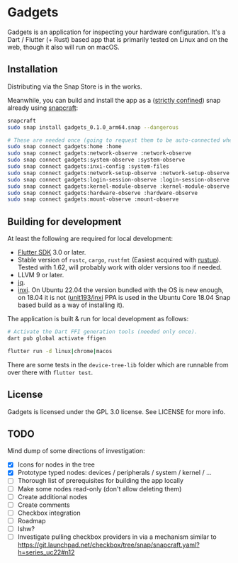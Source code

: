 # Gadgets

Gadgets is an application for inspecting your hardware configuration. It's a Dart / Flutter (+ Rust) based app that is primarily tested on Linux and on the web, though it also will run on macOS.

## Installation

Distributing via the Snap Store is in the works.

Meanwhile, you can build and install the app as a ([strictly confined](https://snapcraft.io/docs/snap-confinement)) snap already using [snapcraft](https://snapcraft.io/snapcraft):

```bash
snapcraft
sudo snap install gadgets_0.1.0_arm64.snap --dangerous

# These are needed once (going to request them to be auto-connected when this goes to Snap Store)
sudo snap connect gadgets:home :home
sudo snap connect gadgets:network-observe :network-observe
sudo snap connect gadgets:system-observe :system-observe
sudo snap connect gadgets:inxi-config :system-files
sudo snap connect gadgets:network-setup-observe :network-setup-observe
sudo snap connect gadgets:login-session-observe :login-session-observe
sudo snap connect gadgets:kernel-module-observe :kernel-module-observe
sudo snap connect gadgets:hardware-observe :hardware-observe
sudo snap connect gadgets:mount-observe :mount-observe
```

## Building for development

At least the following are required for local development:

- [Flutter SDK](https://docs.flutter.dev/get-started/install) 3.0 or later.
- Stable version of `rustc`, `cargo`, `rustfmt` (Easiest acquired with [rustup](https://rustup.rs/)). Tested with 1.62, will probably work with older versions too if needed.
- LLVM 9 or later.
- [jq](https://stedolan.github.io/jq/).
- [inxi](https://github.com/smxi/inxi). On Ubuntu 22.04 the version bundled with the OS is new enough, on 18.04 it is not ([unit193/inxi](https://launchpad.net/~unit193/+archive/ubuntu/inxi) PPA is used in the Ubuntu Core 18.04 Snap based build as a way of installing it).

The application is built & run for local development as follows:

```bash
# Activate the Dart FFI generation tools (needed only once).
dart pub global activate ffigen

flutter run -d linux|chrome|macos
```

There are some tests in the `device-tree-lib` folder which are runnable from over there with `flutter test`.

## License

Gadgets is licensed under the GPL 3.0 license. See LICENSE for more info.

## TODO

Mind dump of some directions of investigation:

- [x] Icons for nodes in the tree
- [x] Prototype typed nodes: devices / peripherals / system / kernel / ...
- [ ] Thorough list of prerequisites for building the app locally
- [ ] Make some nodes read-only (don't allow deleting them)
- [ ] Create additional nodes
- [ ] Create comments
- [ ] Checkbox integration
- [ ] Roadmap
- [ ] lshw?
- [ ] Investigate pulling checkbox providers in via a mechanism similar to https://git.launchpad.net/checkbox/tree/snap/snapcraft.yaml?h=series_uc22#n12
